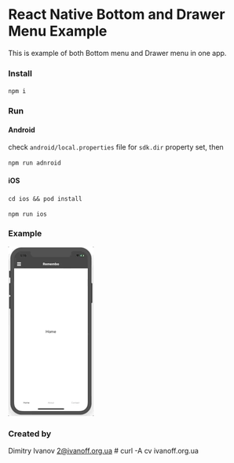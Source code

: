# React Native Bottom and Drawer Menu Example

This is example of both Bottom menu and Drawer menu in one app.

### Install

`npm i`

### Run

#### Android

check `android/local.properties` file for `sdk.dir` property set, then

`npm run adnroid`

#### iOS

`cd ios && pod install`

`npm run ios`

### Example

![example](./static/example.gif)

### Created by

  Dimitry Ivanov <2@ivanoff.org.ua> # curl -A cv ivanoff.org.ua
